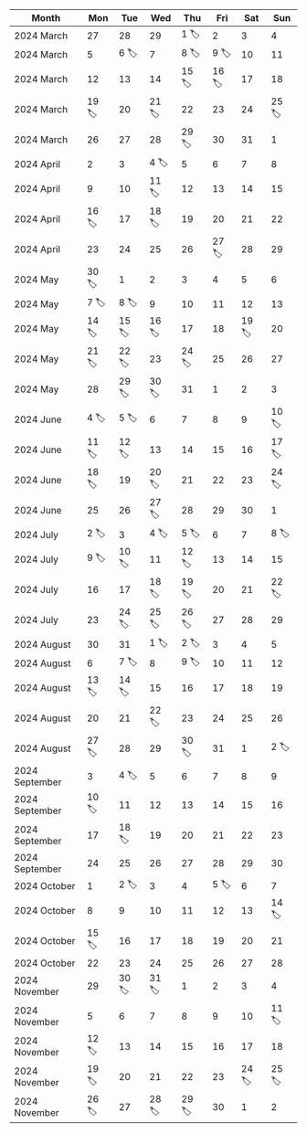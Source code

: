 <table><thead>
<tr><th>Month</th><th>Mon</th><th>Tue</th><th>Wed</th><th>Thu</th><th>Fri</th><th>Sat</th><th>Sun</th></tr>
</thead><tbody>
<tr><td>2024 March</td><td>27</td><td>28</td><td>29</td><td title="Easter Sale at just 19.99 EUR 🐰🌷">1 🏷️</td><td>2</td><td>3</td><td>4</td></tr>
<tr><td>2024 March</td><td>5</td><td title="WIZZ Biodiversity Bytes">6 🏷️</td><td>7</td><td title="1 500 000 seats with 15% OFF 💸">8 🏷️</td><td title="Tickets from 24.99 EUR! ✈️">9 🏷️</td><td>10</td><td>11</td></tr>
<tr><td>2024 March</td><td>12</td><td>13</td><td>14</td><td title="Exclusive partner offers for Easter">15 🏷️</td><td title="New product coming soon…!🤫">16 🏷️</td><td>17</td><td>18</td></tr>
<tr><td>2024 March</td><td title="Join WIZZ Discount Club today!">19 🏷️</td><td>20</td><td title="Skip the stress of city travel in London! 🚌">21 🏷️</td><td>22</td><td>23</td><td>24</td><td title="15% OFF today! ✈️💸">25 🏷️</td></tr>
<tr><td>2024 March</td><td>26</td><td>27</td><td>28</td><td title="Exclusive partner offers for Easter">29 🏷️</td><td>30</td><td>31</td><td>1</td></tr>
<tr><td>2024 April</td><td>2</td><td>3</td><td title="15% OFF today! ✈️💸">4 🏷️</td><td>5</td><td>6</td><td>7</td><td>8</td></tr>
<tr><td>2024 April</td><td>9</td><td>10</td><td title="Soar into summer from 24.99 EUR ✈️">11 🏷️</td><td>12</td><td>13</td><td>14</td><td>15</td></tr>
<tr><td>2024 April</td><td title="Tickets starting at 29.99 EUR ✈️">16 🏷️</td><td>17</td><td title="Exciting news about WIZZ MultiPass ✈️">18 🏷️</td><td>19</td><td>20</td><td>21</td><td>22</td></tr>
<tr><td>2024 April</td><td>23</td><td>24</td><td>25</td><td>26</td><td title="Discover the best entertainment options 🎸🎶">27 🏷️</td><td>28</td><td>29</td></tr>
<tr><td>2024 May</td><td title="Summer specials from 19.99 EUR 🏖️">30 🏷️</td><td>1</td><td>2</td><td>3</td><td>4</td><td>5</td><td>6</td></tr>
<tr><td>2024 May</td><td title="WIZZ Discount Club for 29.99 EUR only 💸">7 🏷️</td><td title="15% OFF today">8 🏷️</td><td>9</td><td>10</td><td>11</td><td>12</td><td>13</td></tr>
<tr><td>2024 May</td><td title="20% OFF on premium seats 💺">14 🏷️</td><td title="15% OFF today 🏖️✈️; 15% OFF for July">15 🏷️</td><td title="Exclusive partner offers">16 🏷️</td><td>17</td><td>18</td><td title="Win €20.000 of lifetime memories! Our Birthday. Your present. ">19 🏷️</td><td>20</td></tr>
<tr><td>2024 May</td><td title="20% OFF ON ALL FLIGHTS: Our Birthday. Your present  🎉✈️">21 🏷️</td><td title="20% OFF ON ALL FLIGHTS: Our Birthday. Your present  🎉✈️; WIZZ Biodiversity Bytes">22 🏷️</td><td>23</td><td title="Exciting news about WIZZ MultiPass ✈️">24 🏷️</td><td>25</td><td>26</td><td>27</td></tr>
<tr><td>2024 May</td><td>28</td><td title="Fly in July from 29.99 EUR ✈️">29 🏷️</td><td title="15% OFF today! ✈️🇦🇪">30 🏷️</td><td>31</td><td>1</td><td>2</td><td>3</td></tr>
<tr><td>2024 June</td><td title="Flash sale: 15% OFF for July 🏖️🔥">4 🏷️</td><td title="August adventures from 29.99 EUR 🏖️🌊    ">5 🏷️</td><td>6</td><td>7</td><td>8</td><td>9</td><td title="Fly from 19.99 EUR ✈️">10 🏷️</td></tr>
<tr><td>2024 June</td><td title="20% OFF today! ✈️🇦🇪; The WIZZ MultiPass is now available in Hungary and Romania✈️">11 🏷️</td><td title="Car hire deals are heating up this summer 🔥">12 🏷️</td><td>13</td><td>14</td><td>15</td><td>16</td><td title="Fly from 19.99 EUR ✈️">17 🏷️</td></tr>
<tr><td>2024 June</td><td title="Still enjoy flights from 19.99 EUR ✈️">18 🏷️</td><td>19</td><td title="15% OFF today! ✈️🇦🇪; Flash sale: 15% OFF for July 🏖️🔥">20 🏷️</td><td>21</td><td>22</td><td>23</td><td title="Summer adventures from 19.99 EUR">24 🏷️</td></tr>
<tr><td>2024 June</td><td>25</td><td>26</td><td title="20% OFF on checked-in bags! 🧳">27 🏷️</td><td>28</td><td>29</td><td>30</td><td>1</td></tr>
<tr><td>2024 July</td><td title="Summer adventures from 19.99 EUR">2 🏷️</td><td>3</td><td title="Select your standard seat for 9 EUR! 💺✈️">4 🏷️</td><td title="Summer adventures from 19.99 EUR">5 🏷️</td><td>6</td><td>7</td><td title="The WIZZ APP is available in Huawei AppGallery 📱">8 🏷️</td></tr>
<tr><td>2024 July</td><td title="10% OFF today! ✈️💸">9 🏷️</td><td title="Get up to 15% off car hire this summer with Wizz.">10 🏷️</td><td>11</td><td title="20% OFF on checked-in bags! 🧳">12 🏷️</td><td>13</td><td>14</td><td>15</td></tr>
<tr><td>2024 July</td><td>16</td><td>17</td><td title="The WIZZ MultiPass is expanding! ✈️">18 🏷️</td><td title="UPDATE: Wizz Air’s Online Services Are Now Available">19 🏷️</td><td>20</td><td>21</td><td title="Exclusive 20% OFF for WIZZ Discount Club Members: Flights to/from Abu Dhabi 🌍✈️">22 🏷️</td></tr>
<tr><td>2024 July</td><td>23</td><td title=" 15% OFF today: Last-minute summer holiday! ✈️💸">24 🏷️</td><td title="Huge Car Hire Savings 🤑">25 🏷️</td><td title="20% off on seats and bags for WIZZ Discount Club members 💺🧳">26 🏷️</td><td>27</td><td>28</td><td>29</td></tr>
<tr><td>2024 August</td><td>30</td><td>31</td><td title="Ready for a summer adventure? 🏝️🌊">1 🏷️</td><td title="Cheap flights alert! ✈️">2 🏷️</td><td>3</td><td>4</td><td>5</td></tr>
<tr><td>2024 August</td><td>6</td><td title="Ready for a new adventure?">7 🏷️</td><td>8</td><td title="Cheap last minute flights you can't miss ⏳">9 🏷️</td><td>10</td><td>11</td><td>12</td></tr>
<tr><td>2024 August</td><td title="WIZZ All You Can Fly is here!">13 🏷️</td><td title="15% OFF: Autumn vacation ✈️">14 🏷️</td><td>15</td><td>16</td><td>17</td><td>18</td><td>19</td></tr>
<tr><td>2024 August</td><td>20</td><td>21</td><td title="Autumn specials: fly from 17.99 EUR! 🍁🍂">22 🏷️</td><td>23</td><td>24</td><td>25</td><td>26</td></tr>
<tr><td>2024 August</td><td title="Autumn specials: fly from 17.99 EUR! 🍁🍂">27 🏷️</td><td>28</td><td>29</td><td title="Make your travel plans easier! ✈️">30 🏷️</td><td>31</td><td>1</td><td title="20% OFF on 5 Million Seats! ✈️">2 🏷️</td></tr>
<tr><td>2024 September</td><td>3</td><td title="Last chance!🚨 20% OFF on 5 Million Seats! ✈️">4 🏷️</td><td>5</td><td>6</td><td>7</td><td>8</td><td>9</td></tr>
<tr><td>2024 September</td><td title="Don't miss these Autumn deals! 🍁🍂">10 🏷️</td><td>11</td><td>12</td><td>13</td><td>14</td><td>15</td><td>16</td></tr>
<tr><td>2024 September</td><td>17</td><td title="Time to book from 19.99 EUR">18 🏷️</td><td>19</td><td>20</td><td>21</td><td>22</td><td>23</td></tr>
<tr><td>2024 September</td><td>24</td><td>25</td><td>26</td><td>27</td><td>28</td><td>29</td><td>30</td></tr>
<tr><td>2024 October</td><td>1</td><td title="🎃 Pumpkin Promo - 15% OFF your autumn getaway today!">2 🏷️</td><td>3</td><td>4</td><td title="Onboard vouchers are now available in the app!">5 🏷️</td><td>6</td><td>7</td></tr>
<tr><td>2024 October</td><td>8</td><td>9</td><td>10</td><td>11</td><td>12</td><td>13</td><td title="Get up to 15% OFF flights with WIZZ Discount Club ✈️">14 🏷️</td></tr>
<tr><td>2024 October</td><td title="Up to 15% OFF today! ✈️💸">15 🏷️</td><td>16</td><td>17</td><td>18</td><td>19</td><td>20</td><td>21</td></tr>
<tr><td>2024 October</td><td>22</td><td>23</td><td>24</td><td>25</td><td>26</td><td>27</td><td>28</td></tr>
<tr><td>2024 November</td><td>29</td><td title="Get into the HALLOWIZZ spirit – up to 20% off flights! ✈️🎃 ">30 🏷️</td><td title="Get into the HALLOWIZZ spirit – up to 20% off flights! ✈️🎃 ">31 🏷️</td><td>1</td><td>2</td><td>3</td><td>4</td></tr>
<tr><td>2024 November</td><td>5</td><td>6</td><td>7</td><td>8</td><td>9</td><td>10</td><td title="Singles’ Day Special! Fly solo from 19.99 EUR ✈️">11 🏷️</td></tr>
<tr><td>2024 November</td><td title="Get up to 15% off on selected flights to and from Italy 🇮🇹">12 🏷️</td><td>13</td><td>14</td><td>15</td><td>16</td><td>17</td><td>18</td></tr>
<tr><td>2024 November</td><td title="Winter holidays from 19.99 EUR ❄️✈️">19 🏷️</td><td>20</td><td>21</td><td>22</td><td>23</td><td title="Wizz Air Sustainability Survey">24 🏷️</td><td title="Extra Flights for Christmas from just 19.99 EUR ✈️">25 🏷️</td></tr>
<tr><td>2024 November</td><td title="Visit Christmas markets from 19.99 EUR 🎄✈️">26 🏷️</td><td>27</td><td title="Pink Thursday: 15% off WIZZ Discount Club flights & memberships! 🎉">28 🏷️</td><td title="Pink Friday: Up to 30% off flights! 🎉">29 🏷️</td><td>30</td><td>1</td><td>2</td></tr>
</tbody></table>
